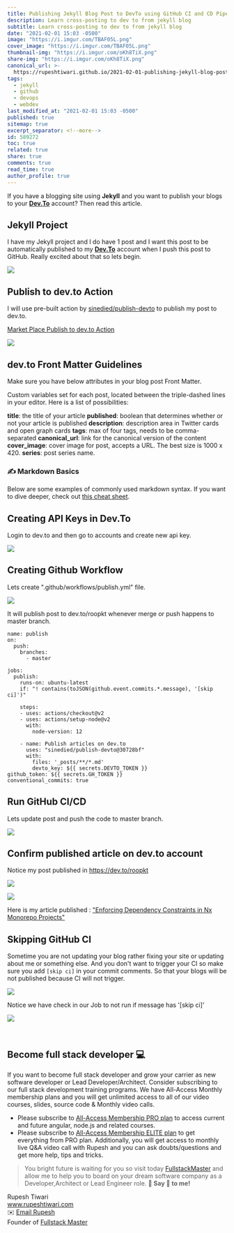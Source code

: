 ```yaml
---
title: Publishing Jekyll Blog Post to DevTo using GitHub CI and CD Pipeline
description: Learn cross-posting to dev to from jekyll blog
subtitle: Learn cross-posting to dev to from jekyll blog
date: "2021-02-01 15:03 -0500"
image: "https://i.imgur.com/TBAF05L.png"
cover_image: "https://i.imgur.com/TBAF05L.png"
thumbnail-img: "https://i.imgur.com/oKh8TiX.png"
share-img: "https://i.imgur.com/oKh8TiX.png"
canonical_url: >-
  https://rupeshtiwari.github.io/2021-02-01-publishing-jekyll-blog-post-to-dev-to-using-github-ci-cd-pipeline/
tags:
  - jekyll
  - github
  - devops
  - webdev
last_modified_at: "2021-02-01 15:03 -0500"
published: true
sitemap: true
excerpt_separator: <!--more-->
id: 589272
toc: true
related: true
share: true
comments: true
read_time: true
author_profile: true
---
```


If you have a blogging site using **Jekyll** and you want to publish your blogs
to your **[Dev.To](https://dev.to)** account? Then read this article.

## Jekyll Project

I have my Jekyll project and I do have 1 post and I want this post to be
automatically published to my **[Dev.To](https://dev.to)** account when I push
this post to GitHub. Really excited about that so lets begin.

![](https://i.imgur.com/IpE6Lxb.png)

## Publish to dev.to Action

I will use pre-built action by
[sinedied/publish-devto](https://github.com/sinedied/publish-devto) to publish
my post to dev.to.

[Market Place Publish to dev.to Action](https://github.com/marketplace/actions/publish-to-dev-to)

![](https://i.imgur.com/lJzRaRi.png)

## dev.to Front Matter Guidelines

Make sure you have below attributes in your blog post Front Matter.

Custom variables set for each post, located between the triple-dashed lines in
your editor. Here is a list of possibilities:

**title**: the title of your article **published**: boolean that determines
whether or not your article is published **description**: description area in
Twitter cards and open graph cards **tags**: max of four tags, needs to be
comma-separated **canonical_url**: link for the canonical version of the content
**cover_image**: cover image for post, accepts a URL. The best size is 1000
x 420. **series**: post series name.

### ✍ Markdown Basics

Below are some examples of commonly used markdown syntax. If you want to dive
deeper, check out
[this cheat sheet](https://github.com/adam-p/markdown-here/wiki/Markdown-Here-Cheatsheet).

## Creating API Keys in Dev.To

Login to dev.to and then go to accounts and create new api key.

![](https://i.imgur.com/7ePWc0H.png)

## Creating Github Workflow

Lets create ".github/workflows/publish.yml" file.

![](https://i.imgur.com/UOlHCHi.png)

It will publish post to dev.to/roopkt whenever merge or push happens to master
branch.

```yaml=
name: publish
on:
  push:
    branches:
      - master

jobs:
  publish:
    runs-on: ubuntu-latest
    if: "! contains(toJSON(github.event.commits.*.message), '[skip ci]')"

    steps:
    - uses: actions/checkout@v2
    - uses: actions/setup-node@v2
      with:
        node-version: 12

    - name: Publish articles on dev.to
      uses: "sinedied/publish-devto@30728bf"
      with:
        files: '_posts/**/*.md'
        devto_key: ${{ secrets.DEVTO_TOKEN }}
github_token: ${{ secrets.GH_TOKEN }}
conventional_commits: true
```

## Run GitHub CI/CD

Lets update post and push the code to master branch.

![](https://i.imgur.com/YXoXUh9.png)

## Confirm published article on dev.to account

Notice my post published in https://dev.to/roopkt

![](https://i.imgur.com/OW01PLR.png)

![](https://i.imgur.com/xJXovX4.png)

Here is my article published :
["Enforcing Dependency Constraints in Nx Monorepo Projects"](https://dev.to/roopkt/enforcing-dependency-constraints-in-nx-monorepo-projects-3ldj)

## Skipping GitHub CI

Sometime you are not updating your blog rather fixing your site or updating
about me or something else. And you don't want to trigger your CI so make sure
you add `[skip ci]` in your commit comments. So that your blogs will be not
published because CI will not trigger.

![](https://i.imgur.com/Mj2nC8m.png)

Notice we have check in our Job to not run if message has '[skip ci]'

![](https://i.imgur.com/UNbCUX9.png)

<br/>
 
## Become full stack developer 💻

If you want to become full stack developer and grow your carrier as new software
developer or Lead Developer/Architect. Consider subscribing to our full stack
development training programs. We have All-Access Monthly membership plans and
you will get unlimited access to all of our video courses, slides, source code &
Monthly video calls.

- Please subscribe to
  [All-Access Membership PRO plan](https://www.fullstackmaster.net/pro) to
  access current and future angular, node.js and related courses.
- Please subscribe to
  [All-Access Membership ELITE plan](https://www.fullstackmaster.net/elite) to
  get everything from PRO plan. Additionally, you will get access to monthly
  live Q&A video call with Rupesh and you can ask doubts/questions and get more
  help, tips and tricks.

> You bright future is waiting for you so visit today
> [FullstackMaster](www.fullstackmaster.net) and allow me to help you to board
> on your dream software company as a Developer,Architect or Lead Engineer role.
> **💖 Say 👋 to me!**

<div> 
Rupesh Tiwari </div><div>
<a href="https://www.rupeshtiwari.com"> www.rupeshtiwari.com</a> </div><div>
✉️ <a href="mailto:fullstackmaster1@gmail.com?subject=Hi"> Email Rupesh</a> </div><div>
Founder of <a href="https://www.fullstackmaster.net"> Fullstack Master</a></div><div>
</div>
